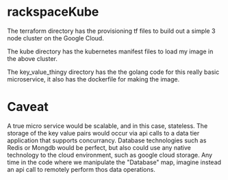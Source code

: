 # rackspaceKube

The terraform directory has the provisioning tf files to build out a simple 3 node cluster on the Google Cloud.

The kube directory has the kubernetes manifest files to load my image in the above cluster.

The key_value_thingy directory has the the golang code for this really basic microservice, 
it also has the dockerfile for making the image.

# Caveat
A true micro service would be scalable, and in this case, stateless.  The storage of the key value 
pairs would occur via api calls to a data tier application that supports concurrancy.  Database
technologies such as Redis or Mongdb would be perfect, but also could use any native technology
to the cloud environment, such as google cloud storage.  Any time in the code where we manipulate the
"Database" map, imagine instead an api call to remotely perform thos data operations.
